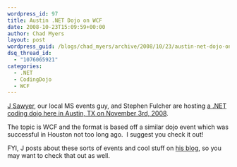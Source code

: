 ```yaml
---
wordpress_id: 97
title: Austin .NET Dojo on WCF
date: 2008-10-23T15:09:59+00:00
author: Chad Myers
layout: post
wordpress_guid: /blogs/chad_myers/archive/2008/10/23/austin-net-dojo-on-wcf.aspx
dsq_thread_id:
  - "1076065921"
categories:
  - .NET
  - CodingDojo
  - WCF
---
```

[J Sawyer](http://blog.microsoft-j.net), our local MS events guy, and Stephen Fulcher are hosting [a .NET coding dojo here in Austin, TX on November 3rd, 2008](http://blog.microsoft-j.net/2008/10/16/AustinrsquosFirstNetDojoWindowsCommunicationFoundation.aspx).

The topic is WCF and the format is based off a similar dojo event which was successful in Houston not too long ago.&#160; I suggest you check it out!

FYI, J posts about these sorts of events and cool stuff on [his blog](http://blog.microsoft-j.net), so you may want to check that out as well.